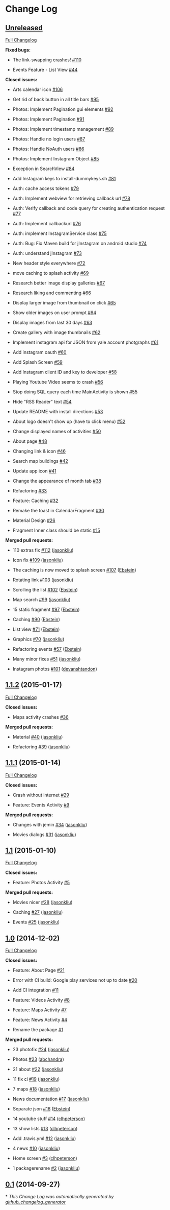 # Change Log

## [Unreleased](https://github.com/YaleSTC/YalePublic-android/tree/HEAD)

[Full Changelog](https://github.com/YaleSTC/YalePublic-android/compare/1.1.2...HEAD)

**Fixed bugs:**

- The link-swapping crashes! [\#110](https://github.com/YaleSTC/YalePublic-android/issues/110)

- Events Feature - List View [\#44](https://github.com/YaleSTC/YalePublic-android/issues/44)

**Closed issues:**

- Arts calendar icon [\#106](https://github.com/YaleSTC/YalePublic-android/issues/106)

- Get rid of back button in all title bars [\#95](https://github.com/YaleSTC/YalePublic-android/issues/95)

- Photos: Implement Pagination gui elements [\#92](https://github.com/YaleSTC/YalePublic-android/issues/92)

- Photos: Implement Pagination [\#91](https://github.com/YaleSTC/YalePublic-android/issues/91)

- Photos: Implement timestamp management [\#89](https://github.com/YaleSTC/YalePublic-android/issues/89)

- Photos: Handle no login users [\#87](https://github.com/YaleSTC/YalePublic-android/issues/87)

- Photos: Handle NoAuth users [\#86](https://github.com/YaleSTC/YalePublic-android/issues/86)

- Photos: Implement Instagram Object [\#85](https://github.com/YaleSTC/YalePublic-android/issues/85)

- Exception in SearchView [\#84](https://github.com/YaleSTC/YalePublic-android/issues/84)

- Add Instagram keys to install-dummykeys.sh [\#81](https://github.com/YaleSTC/YalePublic-android/issues/81)

- Auth: cache access tokens [\#79](https://github.com/YaleSTC/YalePublic-android/issues/79)

- Auth: Implement webview for retrieving callback url [\#78](https://github.com/YaleSTC/YalePublic-android/issues/78)

- Auth: Verify callback and code query for creating authentication request [\#77](https://github.com/YaleSTC/YalePublic-android/issues/77)

- Auth: Implement callbackurl [\#76](https://github.com/YaleSTC/YalePublic-android/issues/76)

- Auth: implement InstagramService class [\#75](https://github.com/YaleSTC/YalePublic-android/issues/75)

- Auth: Bug: Fix Maven build for jInstagram on android studio [\#74](https://github.com/YaleSTC/YalePublic-android/issues/74)

- Auth: understand jInstagram [\#73](https://github.com/YaleSTC/YalePublic-android/issues/73)

- New header style everywhere [\#72](https://github.com/YaleSTC/YalePublic-android/issues/72)

- move caching to splash activity [\#69](https://github.com/YaleSTC/YalePublic-android/issues/69)

- Research better image display galleries [\#67](https://github.com/YaleSTC/YalePublic-android/issues/67)

- Research liking and commenting [\#66](https://github.com/YaleSTC/YalePublic-android/issues/66)

- Display larger image from thumbnail on click [\#65](https://github.com/YaleSTC/YalePublic-android/issues/65)

- Show older images on user prompt [\#64](https://github.com/YaleSTC/YalePublic-android/issues/64)

- Display images from last 30 days [\#63](https://github.com/YaleSTC/YalePublic-android/issues/63)

- Create gallery with image thumbnails [\#62](https://github.com/YaleSTC/YalePublic-android/issues/62)

- Implement instagram api for JSON from yale account photgraphs [\#61](https://github.com/YaleSTC/YalePublic-android/issues/61)

- Add instagram oauth [\#60](https://github.com/YaleSTC/YalePublic-android/issues/60)

- Add Splash Screen [\#59](https://github.com/YaleSTC/YalePublic-android/issues/59)

- Add Instagram client ID and key to developer [\#58](https://github.com/YaleSTC/YalePublic-android/issues/58)

- Playing Youtube Video seems to crash [\#56](https://github.com/YaleSTC/YalePublic-android/issues/56)

- Stop doing SQL query each time MainActivity is shown [\#55](https://github.com/YaleSTC/YalePublic-android/issues/55)

- Hide "RSS Reader" text [\#54](https://github.com/YaleSTC/YalePublic-android/issues/54)

- Update README with install directions [\#53](https://github.com/YaleSTC/YalePublic-android/issues/53)

- About logo doesn't show up \(have to click menu\) [\#52](https://github.com/YaleSTC/YalePublic-android/issues/52)

- Change displayed names of activities [\#50](https://github.com/YaleSTC/YalePublic-android/issues/50)

- About page [\#48](https://github.com/YaleSTC/YalePublic-android/issues/48)

- Changing link & icon [\#46](https://github.com/YaleSTC/YalePublic-android/issues/46)

- Search map buildings [\#42](https://github.com/YaleSTC/YalePublic-android/issues/42)

- Update app icon [\#41](https://github.com/YaleSTC/YalePublic-android/issues/41)

- Change the appearance of month tab [\#38](https://github.com/YaleSTC/YalePublic-android/issues/38)

- Refactoring [\#33](https://github.com/YaleSTC/YalePublic-android/issues/33)

- Feature: Caching [\#32](https://github.com/YaleSTC/YalePublic-android/issues/32)

- Remake the toast in CalendarFragment [\#30](https://github.com/YaleSTC/YalePublic-android/issues/30)

- Material Design [\#26](https://github.com/YaleSTC/YalePublic-android/issues/26)

- Fragment Inner class should be static [\#15](https://github.com/YaleSTC/YalePublic-android/issues/15)

**Merged pull requests:**

- 110 extras fix [\#112](https://github.com/YaleSTC/YalePublic-android/pull/112) ([jasonkliu](https://github.com/jasonkliu))

- Icon fix [\#109](https://github.com/YaleSTC/YalePublic-android/pull/109) ([jasonkliu](https://github.com/jasonkliu))

- The caching is now moved to splash screen [\#107](https://github.com/YaleSTC/YalePublic-android/pull/107) ([Ebstein](https://github.com/Ebstein))

- Rotating link [\#103](https://github.com/YaleSTC/YalePublic-android/pull/103) ([jasonkliu](https://github.com/jasonkliu))

- Scrolling the list [\#102](https://github.com/YaleSTC/YalePublic-android/pull/102) ([Ebstein](https://github.com/Ebstein))

- Map search [\#99](https://github.com/YaleSTC/YalePublic-android/pull/99) ([jasonkliu](https://github.com/jasonkliu))

- 15 static fragment [\#97](https://github.com/YaleSTC/YalePublic-android/pull/97) ([Ebstein](https://github.com/Ebstein))

- Caching [\#90](https://github.com/YaleSTC/YalePublic-android/pull/90) ([Ebstein](https://github.com/Ebstein))

- List view [\#71](https://github.com/YaleSTC/YalePublic-android/pull/71) ([Ebstein](https://github.com/Ebstein))

- Graphics [\#70](https://github.com/YaleSTC/YalePublic-android/pull/70) ([jasonkliu](https://github.com/jasonkliu))

- Refactoring events [\#57](https://github.com/YaleSTC/YalePublic-android/pull/57) ([Ebstein](https://github.com/Ebstein))

- Many minor fixes [\#51](https://github.com/YaleSTC/YalePublic-android/pull/51) ([jasonkliu](https://github.com/jasonkliu))

- Instagram photos [\#101](https://github.com/YaleSTC/YalePublic-android/pull/101) ([devanshtandon](https://github.com/devanshtandon))

## [1.1.2](https://github.com/YaleSTC/YalePublic-android/tree/1.1.2) (2015-01-17)

[Full Changelog](https://github.com/YaleSTC/YalePublic-android/compare/1.1.1...1.1.2)

**Closed issues:**

- Maps activity crashes [\#36](https://github.com/YaleSTC/YalePublic-android/issues/36)

**Merged pull requests:**

- Material [\#40](https://github.com/YaleSTC/YalePublic-android/pull/40) ([jasonkliu](https://github.com/jasonkliu))

- Refactoring [\#39](https://github.com/YaleSTC/YalePublic-android/pull/39) ([jasonkliu](https://github.com/jasonkliu))

## [1.1.1](https://github.com/YaleSTC/YalePublic-android/tree/1.1.1) (2015-01-14)

[Full Changelog](https://github.com/YaleSTC/YalePublic-android/compare/1.1...1.1.1)

**Closed issues:**

- Crash without internet [\#29](https://github.com/YaleSTC/YalePublic-android/issues/29)

- Feature: Events Activity [\#9](https://github.com/YaleSTC/YalePublic-android/issues/9)

**Merged pull requests:**

- Changes with jemin [\#34](https://github.com/YaleSTC/YalePublic-android/pull/34) ([jasonkliu](https://github.com/jasonkliu))

- Movies dialogs [\#31](https://github.com/YaleSTC/YalePublic-android/pull/31) ([jasonkliu](https://github.com/jasonkliu))

## [1.1](https://github.com/YaleSTC/YalePublic-android/tree/1.1) (2015-01-10)

[Full Changelog](https://github.com/YaleSTC/YalePublic-android/compare/1.0...1.1)

**Closed issues:**

- Feature: Photos Activity [\#5](https://github.com/YaleSTC/YalePublic-android/issues/5)

**Merged pull requests:**

- Movies nicer [\#28](https://github.com/YaleSTC/YalePublic-android/pull/28) ([jasonkliu](https://github.com/jasonkliu))

- Caching [\#27](https://github.com/YaleSTC/YalePublic-android/pull/27) ([jasonkliu](https://github.com/jasonkliu))

- Events [\#25](https://github.com/YaleSTC/YalePublic-android/pull/25) ([jasonkliu](https://github.com/jasonkliu))

## [1.0](https://github.com/YaleSTC/YalePublic-android/tree/1.0) (2014-12-02)

[Full Changelog](https://github.com/YaleSTC/YalePublic-android/compare/0.1...1.0)

**Closed issues:**

- Feature: About Page [\#21](https://github.com/YaleSTC/YalePublic-android/issues/21)

- Error with CI build: Google play services not up to date [\#20](https://github.com/YaleSTC/YalePublic-android/issues/20)

- Add CI integration  [\#11](https://github.com/YaleSTC/YalePublic-android/issues/11)

- Feature: Videos Activity [\#8](https://github.com/YaleSTC/YalePublic-android/issues/8)

- Feature: Maps Activity [\#7](https://github.com/YaleSTC/YalePublic-android/issues/7)

- Feature: News Activity [\#4](https://github.com/YaleSTC/YalePublic-android/issues/4)

- Rename the package [\#1](https://github.com/YaleSTC/YalePublic-android/issues/1)

**Merged pull requests:**

- 23 photofix [\#24](https://github.com/YaleSTC/YalePublic-android/pull/24) ([jasonkliu](https://github.com/jasonkliu))

- Photos [\#23](https://github.com/YaleSTC/YalePublic-android/pull/23) ([abchandra](https://github.com/abchandra))

- 21 about [\#22](https://github.com/YaleSTC/YalePublic-android/pull/22) ([jasonkliu](https://github.com/jasonkliu))

- 11 fix ci [\#19](https://github.com/YaleSTC/YalePublic-android/pull/19) ([jasonkliu](https://github.com/jasonkliu))

- 7 maps [\#18](https://github.com/YaleSTC/YalePublic-android/pull/18) ([jasonkliu](https://github.com/jasonkliu))

- News documentation [\#17](https://github.com/YaleSTC/YalePublic-android/pull/17) ([jasonkliu](https://github.com/jasonkliu))

- Separate json [\#16](https://github.com/YaleSTC/YalePublic-android/pull/16) ([Ebstein](https://github.com/Ebstein))

- 14 youtube stuff [\#14](https://github.com/YaleSTC/YalePublic-android/pull/14) ([clhpeterson](https://github.com/clhpeterson))

- 13 show lists [\#13](https://github.com/YaleSTC/YalePublic-android/pull/13) ([clhpeterson](https://github.com/clhpeterson))

- Add .travis.yml [\#12](https://github.com/YaleSTC/YalePublic-android/pull/12) ([jasonkliu](https://github.com/jasonkliu))

- 4 news [\#10](https://github.com/YaleSTC/YalePublic-android/pull/10) ([jasonkliu](https://github.com/jasonkliu))

- Home screen [\#3](https://github.com/YaleSTC/YalePublic-android/pull/3) ([clhpeterson](https://github.com/clhpeterson))

- 1 packagerename [\#2](https://github.com/YaleSTC/YalePublic-android/pull/2) ([jasonkliu](https://github.com/jasonkliu))

## [0.1](https://github.com/YaleSTC/YalePublic-android/tree/0.1) (2014-09-27)



\* *This Change Log was automatically generated by [github_changelog_generator](https://github.com/skywinder/Github-Changelog-Generator)*